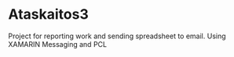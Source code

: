 # Ataskaitos3
Project for reporting work and sending spreadsheet to email. Using XAMARIN Messaging and PCL
